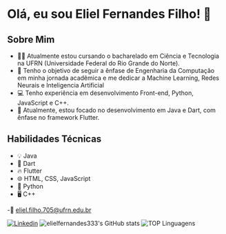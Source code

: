 # Olá, eu sou Eliel Fernandes Filho! 👋

## Sobre Mim
- 👨‍🎓 Atualmente estou cursando o bacharelado em Ciência e Tecnologia na UFRN (Universidade Federal do Rio Grande do Norte).
- 🚀 Tenho o objetivo de seguir a ênfase de Engenharia da Computação em minha jornada acadêmica e me dedicar a Machine Learning, Redes Neurais e Inteligencia Artificial
- 💻 Tenho experiência em desenvolvimento Front-end, Python, JavaScript e C++.
- 🌟 Atualmente, estou focado no desenvolvimento em Java e Dart, com ênfase no framework Flutter.

## Habilidades Técnicas
- 💡 Java
- 📱 Dart
- 🔥 Flutter
- 🌐 HTML, CSS, JavaScript
- 🐍 Python
- 🖥️ C++

-📧 eliel.filho.705@ufrn.edu.br

[![Linkedin](https://img.shields.io/badge/LinkedIn-0077B5?style=for-the-badge&logo=linkedin&logoColor=white)](https://www.linkedin.com/in/eliel-fernandes-087ab016a/)
![elielfernandes333's GitHub stats](https://github-readme-stats.vercel.app/api?username=elielfernandes333&show_icons=true&theme=dracula)
![TOP Linguagens](https://github-readme-stats.vercel.app/api/top-langs/?username=elielfernandes333&layout=compact&theme=dracula)
